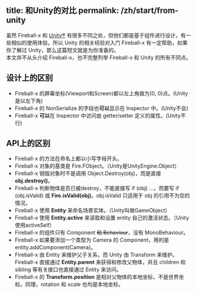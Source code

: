 title: 和Unity的对比
permalink: /zh/start/from-unity
---

虽然 Fireball-x 和 [Unity®](http://unity3d.com/cn/public-relations/brand) 有很多不同之处，但他们都是基于组件进行设计，有一些相似的使用体验。所以 Unity 的相关经验对入门 Fireball-x 有一定帮助，如果你了解过 Unity，那么这篇短文就是为你准备的。  
本文并不从头介绍 Fireball-x，也不完整列举 Fireball-x 和 Unity 的所有不同点。

## 设计上的区别

- Fireball-x 的屏幕坐标(Viewport和Screen)都以左上角做为(0, 0)点。(Unity是以左下角)
- Fireball-x 的 NonSerialize 的字段也**可以**显示在 Inspector 中。(Unity不会)
- Fireball-x **可以**在 Inspector 中访问由 getter/setter 定义的属性。(Unity不行)

## API上的区别

- Fireball-x 的方法在命名上都以小写字母开头。
- Fireball-x 对象的基类是 Fire.FObject。（Unity是UnityEngine.Object）
- Fireball-x 销毁对象时不是调用 Object.Destroy(obj)，而是直接 **obj.destroy()**。
- Fireball-x 判断物体是否已被destroy，不能直接写 if (obj) ...，而要写 if (obj.isValid) 或 **Fire.isValid(obj)**。obj.isValid 只适用于 obj 的引用不为空的情况。
- Fireball-x 使用 **Entity** 来命名场景实体。（Unity叫做GameObject）
- Fireball-x 使用 **Entity.active** 来读取和设置 entity 自己的激活状态。（Unity使用activeSelf）
- Fireball-x 的组件只有 Component <del>和 Behaviour</del>，没有 MonoBehaviour。
- Fireball-x 如果要添加一个类型为 Camera 的 Component，用的是 entity.addComponent(Camera)。
- Fireball-x 由 Entity 来维护父子关系，而 Unity 由 Transform 来维护。Fireball-x 直接通过 **Entity.parent** 来获得和修改父物体，并且 children 和 sibling 等有关接口也直接通过 Entity 来访问。
- Fireball-x 的 **Transform.position** 是相对父物体的本地坐标，不是世界坐标。同理，rotation 和 scale 也均是本地坐标。
